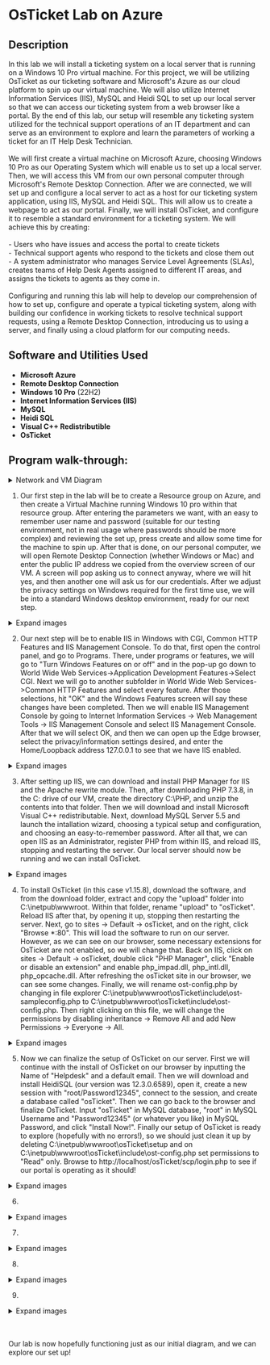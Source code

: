 <h1>OsTicket Lab on Azure</h1>

<h2>Description</h2>
In this lab we will install a ticketing system on a local server that is running on a Windows 10 Pro virtual machine. For this project, we will be utilizing OsTicket as our ticketing software and Microsoft's Azure as our cloud platform to spin up our virtual machine. We will also utilize Internet Information Services (IIS), MySQL and Heidi SQL to set up our local server so that we can access our ticketing system from a web browser like a portal. By the end of this lab, our setup will resemble any ticketing system utilized for the technical support operations of an IT department and can serve as an environment to explore and learn the parameters of working a ticket for an IT Help Desk Technician. 
<br><br>
We will first create a virtual machine on Microsoft Azure, choosing Windows 10 Pro as our Operating System which will enable us to set up a local server. Then, we will access this VM from our own personal computer through Microsoft's Remote Desktop Connection. After we are connected, we will set up and configure a local server to act as a host for our ticketing system application, using IIS, MySQL and Heidi SQL. This will allow us to create a webpage to act as our portal. Finally, we will install OsTicket, and configure it to resemble a standard environment for a ticketing system. We will achieve this by creating:
<br><br>
- Users who have issues and access the portal to create tickets
<br>
- Technical support agents who respond to the tickets and close them out
<br>
- A system administrator who manages Service Level Agreements (SLAs), creates teams of Help Desk Agents assigned to different IT areas, and assigns the tickets to agents as they come in. 
<br><br>
Configuring and running this lab will help to develop our comprehension of how to set up, configure and operate a typical ticketing system, along with building our confidence in working tickets to resolve technical support requests, using a Remote Desktop Connection, introducing us to using a server, and finally using a cloud platform for our computing needs.
</br>

<h2>Software and Utilities Used</h2>

- <b>Microsoft Azure</b>
- <b>Remote Desktop Connection</b>
- <b>Windows 10 Pro</b> (22H2)
- <b>Internet Information Services (IIS)</b>
- <b>MySQL</b>
- <b>Heidi SQL</b>
- <b>Visual C++ Redistributible</b>
- <b>OsTicket</b>

<h2>Program walk-through:</h2>

<details>

<summary>Network and VM Diagram</summary>

<img src="" height="80%" width="80%" />


</details>

1. Our first step in the lab will be to create a Resource group on Azure, and then create a Virtual Machine running Windows 10 pro within that resource group. After entering the parameters we want, with an easy to remember user name and password (suitable for our testing environment, not in real usage where passwords should be more complex) and reviewing the set up, press create and allow some time for the machine to spin up. After that is done, on our personal computer, we will open Remote Desktop Connection (whether Windows or Mac) and enter the public IP address we copied from the overview screen of our VM. A screen will pop asking us to connect anyway, where we will hit yes, and then another one will ask us for our credentials. After we adjust the privacy settings on Windows required for the first time use, we will be into a standard Windows desktop environment, ready for our next step. 

<details>

<summary>Expand images</summary>

<img src="https://i.imgur.com/ghVNMmZ.jpg" height="80%" width="80%" />
<img src="https://i.imgur.com/HulY6H8.jpg" height="80%" width="80%" />
<img src="https://i.imgur.com/9e1n0U6.jpg" height="80%" width="80%" />
<img src="https://i.imgur.com/S7YaF1l.jpg" height="80%" width="80%" />
<img src="https://i.imgur.com/D7UjWNV.jpg" height="80%" width="80%" />
<img src="https://i.imgur.com/8Xis8Eo.jpg" height="80%" width="80%" />


</details>

2. Our next step will be to enable IIS in Windows with CGI, Common HTTP Features and IIS Management Console. To do that, first open the control panel, and go to Programs. There, under programs or features, we will go to "Turn Windows Features on or off" and in the pop-up go down to World Wide Web Services->Application Development Features->Select CGI. Next we will go to another subfolder in World Wide Web Services->Common HTTP Features and select every feature. After those selections, hit "OK" and the Windows Features screen will say these changes have been completed. Then we will enable IIS Management Console by going to Internet Information Services -> Web Management Tools -> IIS Management Console and select IIS Management Console. After that we will select OK, and then we can open up the Edge browser, select the privacy/information settings desired, and enter the Home/Loopback address 127.0.0.1 to see that we have IIS enabled. 

<details>

<summary>Expand images</summary>

<img src="https://i.imgur.com/vfiGyh3.jpg" height="80%" width="80%" />
<img src="https://i.imgur.com/Z0kInxM.jpg" height="80%" width="80%" />
<img src="https://i.imgur.com/H9c8PJz.jpg" height="80%" width="80%" />
<img src="https://i.imgur.com/nSedYuE.jpg" height="80%" width="80%" />
<img src="https://i.imgur.com/tJcOfSW.jpg" height="80%" width="80%" />

</details>

3. After setting up IIS, we can download and install PHP Manager for IIS and the Apache rewrite module. Then, after downloading PHP 7.3.8, in the C: drive of our VM, create the directory C:\PHP, and unzip the contents into that folder. Then we will download and install Microsoft Visual C++ redistributable. Next, download MySQL Server 5.5 and launch the intallation wizard, choosing a typical setup and configuration, and choosing an easy-to-remember password. After all that, we can open IIS as an Administrator, register PHP from within IIS, and reload IIS, stopping and restarting the server. Our local server should now be running and we can install OsTicket.

<details>

<summary>Expand images</summary>

<img src="https://i.imgur.com/lfB20ti.jpg" height="80%" width="80%" />
<img src="https://i.imgur.com/K2cr2Je.jpg" height="80%" width="80%" />
<img src="https://i.imgur.com/8lw6bJE.jpg" height="80%" width="80%" />
<img src="https://i.imgur.com/GkM7LaG.jpg" height="80%" width="80%" />
<img src="https://i.imgur.com/DuCVa9k.jpg" height="80%" width="80%" />
<img src="https://i.imgur.com/2TuVoWD.jpg" height="80%" width="80%" />
<img src="https://i.imgur.com/ggXfZfV.jpg" height="80%" width="80%" />
<img src="https://i.imgur.com/h5QdzB7.jpg" height="80%" width="80%" />
<img src="https://i.imgur.com/C8x4cWs.jpg" height="80%" width="80%" />
<img src="https://i.imgur.com/pinOt39.jpg" height="80%" width="80%" />
<img src="https://i.imgur.com/kTUYPku.jpg" height="80%" width="80%" />
<img src="https://i.imgur.com/4NPrMGG.jpg" height="80%" width="80%" />
<img src="https://i.imgur.com/hsXnkA1.jpg" height="80%" width="80%" />
<img src="https://i.imgur.com/N4OWFaP.jpg" height="80%" width="80%" />
<img src="https://i.imgur.com/nI8LmQb.jpg" height="80%" width="80%" />

</details>

4. To install OsTicket (in this case v1.15.8), download the software, and from the download folder, extract and copy the "upload" folder into C:\inetpub\wwwroot. Within that folder, rename "upload" to "osTicket". Reload IIS after that, by opening it up, stopping then restarting the server. Next, go to sites -> Default -> osTicket, and on the right, click "Browse *:80". This will load the software to run on our server. However, as we can see on our browser, some necessary extensions for OsTicket are not enabled, so we will change that. Back on IIS, click on sites -> Default -> osTicket, double click "PHP Manager", click "Enable or disable an extension" and enable php_impad.dll, php_intl.dll, php_opcache.dll. After refreshing the osTicket site in our browser, we can see some changes. Finally, we will rename ost-config.php by changing in file explorer C:\inetpub\wwwroot\osTicket\include\ost-sampleconfig.php to C:\inetpub\wwwroot\osTicket\include\ost-config.php. Then right clicking on this file, we will change the permissions by disabling inheritance -> Remove All and add New Permissions -> Everyone -> All.  

<details>
<summary>Expand images</summary>

<img src="https://i.imgur.com/Fr1jNi4.jpg" height="80%" width="80%" />
<img src="https://i.imgur.com/JfsAgoc.jpg" height="80%" width="80%" />
<img src="https://i.imgur.com/rkWUYx8.jpg" height="80%" width="80%" />
<img src="https://i.imgur.com/7K5Sr2D.jpg" height="80%" width="80%" />
<img src="https://i.imgur.com/MR0qnHg.jpg" height="80%" width="80%" />
<img src="https://i.imgur.com/T5uLtco.jpg" height="80%" width="80%" />
<img src="https://i.imgur.com/BNxouS0.jpg" height="80%" width="80%" />
<img src="https://i.imgur.com/lMZ3vkA.jpg" height="80%" width="80%" />
<img src="https://i.imgur.com/aT2rekg.jpg" height="80%" width="80%" />

</details>

5. Now we can finalize the setup of OsTicket on our server. First we will continue with the install of OsTicket on our browser by inputting the Name of "Helpdesk" and a default email. Then we will download and install HeidiSQL (our version was 12.3.0.6589), open it, create a new session with "root/Password12345", connect to the session, and create a database called "osTicket". Then we can go back to the browser and finalize OsTicket. Input "osTicket" in MySQL database, "root" in MySQL Username and "Password12345" (or whatever you like) in MySQL Password, and click "Install Now!". Finally our setup of OsTicket is ready to explore (hopefully with no errors!), so we should just clean it up by deleting C:\inetpub\wwwroot\osTicket\setup and on C:\inetpub\wwwroot\osTicket\include\ost-config.php set permissions to "Read" only. Browse to http://localhost/osTicket/scp/login.php to see if our portal is operating as it should!

<details>

<summary>Expand images</summary>

<img src="https://i.imgur.com/3b5zjf3.jpg" height="80%" width="80%" />
<img src="https://i.imgur.com/NPJOrDD.jpg" height="80%" width="80%" />
<img src="https://i.imgur.com/2RzdHrk.jpg" height="80%" width="80%" />
<img src="https://i.imgur.com/PPt2yhw.jpg" height="80%" width="80%" />
<img src="https://i.imgur.com/ErFZ4yM.jpg" height="80%" width="80%" />
<img src="https://i.imgur.com/2spSyi9.jpg" height="80%" width="80%" />
<img src="https://i.imgur.com/I6rfvyZ.jpg" height="80%" width="80%" />
<img src="https://i.imgur.com/qHeYh1O.jpg" height="80%" width="80%" />
<img src="https://i.imgur.com/h7MqZkt.jpg" height="80%" width="80%" />

</details>


6. 

<details>
 
 <summary>Expand images</summary>
 
<img src="" height="80%" width="80%" />
<img src="" height="80%" width="80%" />
<img src="" height="80%" width="80%" />
<img src="" height="80%" width="80%" />
<img src="" height="80%" width="80%" />
<img src="" height="80%" width="80%" />
 
 </details>
 
7. 
 
 <details>
  
  <summary>Expand images</summary>
  
<img src="" height="80%" width="80%" />
<img src="" height="80%" width="80%" />
<img src="" height="80%" width="80%" />
<img src="" height="80%" width="80%" />
<img src="" height="80%" width="80%" />
<img src="" height="80%" width="80%" />

 </details>
 
 8.  
 
 <details>
 
 <summary>Expand images</summary>
 
<img src="" height="80%" width="80%" />
<img src="" height="80%" width="80%" />
<img src="" height="80%" width="80%" />
<img src="" height="80%" width="80%" />
<img src="" height="80%" width="80%" />
<img src="" height="80%" width="80%" />

</details>

9. 

<details>
 
 <summary>Expand images</summary>
 
 <img src="" height="80%" width="80%" />
<img src="" height="80%" width="80%" />
<img src="" height="80%" width="80%" />
<img src="" height="80%" width="80%" />
<img src="" height="80%" width="80%" />
<img src="" height="80%" width="80%" />
 
 </details>
 
 <br><br>Our lab is now hopefully functioning just as our initial diagram, and we can explore our set up!

</br>

<!--
 ```diff
- text in red
+ text in green
! text in orange
# text in gray
@@ text in purple (and bold)@@
```
--!>
